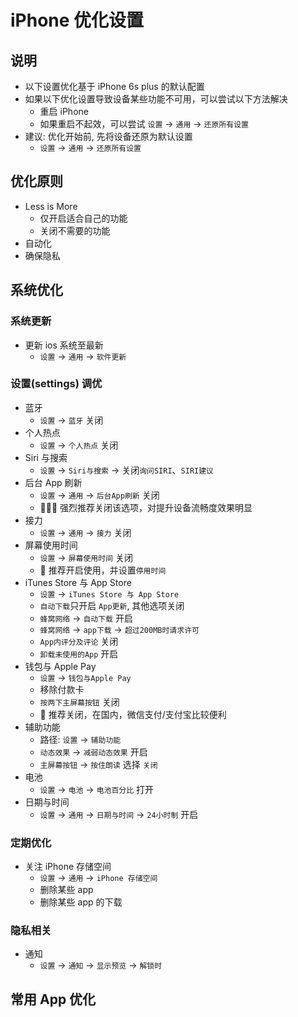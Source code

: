 # iPhone 优化设置

## 说明

-   以下设置优化基于 iPhone 6s plus 的默认配置
-   如果以下优化设置导致设备某些功能不可用，可以尝试以下方法解决
    -   重启 iPhone
    -   如果重启不起效，可以尝试 `设置` -> `通用` -> `还原所有设置`
-   建议: 优化开始前, 先将设备还原为默认设置
    -   `设置` -> `通用` -> `还原所有设置`

## 优化原则

-   Less is More
    -   仅开启适合自己的功能
    -   关闭不需要的功能
-   自动化
-   确保隐私

## 系统优化

### 系统更新

-   更新 ios 系统至最新
    -   `设置` -> `通用` -> `软件更新`

### 设置(settings) 调优

-   蓝牙
    -   `设置` -> `蓝牙` 关闭
-   个人热点
    -   `设置` -> `个人热点` 关闭
-   Siri 与搜索
    -   `设置` -> `Siri与搜索` -> 关闭`询问SIRI`、`SIRI建议`
-   后台 App 刷新
    -   `设置` -> `通用` -> `后台App刷新` 关闭
    -   🌟🌟🌟 强烈推荐关闭该选项，对提升设备流畅度效果明显
-   接力
    -   `设置` -> `通用` -> `接力` 关闭
-   屏幕使用时间
    -   `设置` -> `屏幕使用时间` 关闭
    -   🌟 推荐开启使用，并设置`停用时间`
-   iTunes Store 与 App Store
    -   `设置` -> `iTunes Store 与 App Store`
    -   `自动下载`只开启 `App更新`, 其他选项关闭
    -   `蜂窝网络` -> `自动下载` 开启
    -   `蜂窝网络` -> `app下载` -> `超过200MB时请求许可`
    -   `App内评分及评论` 关闭
    -   `卸载未使用的App` 开启
-   钱包与 Apple Pay
    -   `设置` -> `钱包与Apple Pay`
    -   移除付款卡
    -   `按两下主屏幕按钮` 关闭
    -   🌟 推荐关闭，在国内，微信支付/支付宝比较便利
-   辅助功能
    -   路径: `设置` -> `辅助功能`
    -   `动态效果` -> `减弱动态效果` 开启
    -   `主屏幕按钮` -> `按住朗读` 选择 `关闭`
-   电池
    -   `设置` -> `电池` -> `电池百分比` 打开
-   日期与时间
    -   `设置` -> `通用` -> `日期与时间` -> `24小时制` 开启

### 定期优化

-   关注 iPhone 存储空间
    -   `设置` -> `通用` -> `iPhone 存储空间`
    -   删除某些 app
    -   删除某些 app 的下载

### 隐私相关

-   通知
    -   `设置` -> `通知` -> `显示预览` -> `解锁时`

## 常用 App 优化
